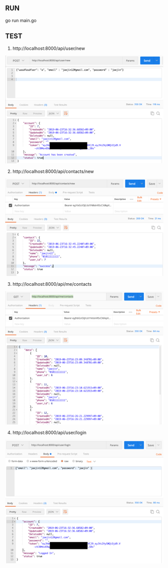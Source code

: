 ## RUN

go run main.go

## TEST

1. http://localhost:8000/api/user/new

![](./images/user_new.png)

2. http://localhost:8000/api/contacts/new

![](./images/contacts_new.png)

3. http://localhost:8000/api/me/contacts

![](./images/contacts.png)

4. http://localhost:8000/api/user/login

![](./images/user_login.png)